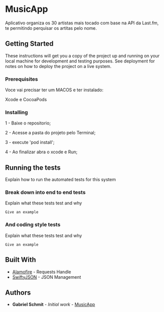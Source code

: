 # MusicApp

Aplicativo organiza os 30 artistas mais tocado com base na API da Last.fm, te permitindo perquisar os artitas pelo nome.

## Getting Started

These instructions will get you a copy of the project up and running on your local machine for development and testing purposes. See deployment for notes on how to deploy the project on a live system.

### Prerequisites

Voce vai precisar ter um MACOS e ter instalado:

Xcode e CocoaPods


### Installing

1 - Baixe o repositorio;

2 - Acesse a pasta do projeto pelo Terminal;

3 - execute 'pod install';

4 - Ao finalizar abra o xcode e Run;


## Running the tests

Explain how to run the automated tests for this system

### Break down into end to end tests

Explain what these tests test and why

```
Give an example
```

### And coding style tests

Explain what these tests test and why

```
Give an example
```


## Built With

* [Alamofire](https://github.com/Alamofire/Alamofire) - Requests Handle
* [SwiftyJSON](https://github.com/SwiftyJSON/SwiftyJSON) - JSON Management

## Authors


* **Gabriel Schmit** - *Initial work* - [MusicApp](https://github.com/gabrielDallAgnol/MusicApp)






